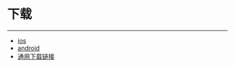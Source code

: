 # 下载
---

+ [ios][ios]
+ [android][android]
+ [通用下载链接][download]

[ios]: https://testflight.apple.com/join/rZzzQmPb
[android]: https://ct-1253442844.cos.ap-shanghai.myqcloud.com/apk/cdr.today.apk
[download]: /x/download

